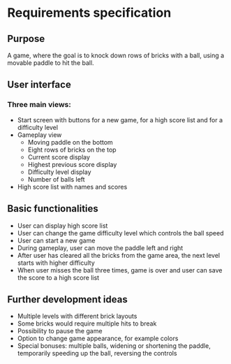 # Requirements specification
## Purpose
A game, where the goal is to knock down rows of bricks with a ball, using a movable paddle to hit the ball. 
## User interface
### Three main views:
- Start screen with buttons for a new game, for a high score list and for a difficulty level
- Gameplay view
  - Moving paddle on the bottom
  - Eight rows of bricks on the top
  - Current score display
  - Highest previous score display
  - Difficulty level display
  - Number of balls left
- High score list with names and scores
## Basic functionalities
- User can display high score list
- User can change the game difficulty level which controls the ball speed
- User can start a new game
- During gameplay, user can move the paddle left and right
- After user has cleared all the bricks from the game area, the next level starts with higher difficulty
- When user misses the ball three times, game is over and user can save the score to a high score list
## Further development ideas
- Multiple levels with different brick layouts
- Some bricks would require multiple hits to break
- Possibility to pause the game
- Option to change game appearance, for example colors
- Special bonuses: multiple balls, widening or shortening the paddle, temporarily speeding up the ball, reversing the controls
